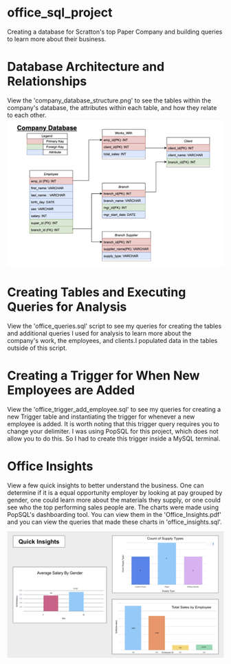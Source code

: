 # office_sql_project
Creating a database for Scratton's top Paper Company and building queries to learn more about their business.

# Database Architecture and Relationships
View the 'company_database_structure.png' to see the tables within the company's database, the attributes within each table, and how they relate to each other.
![](Company_Database_Structure.png)

# Creating Tables and Executing Queries for Analysis
View the 'office_queries.sql' script to see my queries for creating the tables and additional queries I used for analysis to learn more about the company's work, the employees, and clients.I populated data in the tables outside of this script.

# Creating a Trigger for When New Employees are Added
View the 'office_trigger_add_employee.sql' to see my queries for creating a new Trigger table and instantiating the trigger for whenever a new employee is added. It is worth noting that this trigger query requires you to change your delimiter. I was using PopSQL for this project, which does not allow you to do this. So I had to create this trigger inside a MySQL terminal.

# Office Insights
View a few quick insights to better understand the business. One can determine if it is a equal opportunity employer by looking at pay grouped by gender, one could learn more about the materials they supply, or one could see who the top performing sales people are. The charts were made using PopSQL's dashboarding tool. You can view them in the 'Office_Insights.pdf' and you can view the queries that made these charts in 'office_insights.sql'.

![](OfficeInsights.png)
